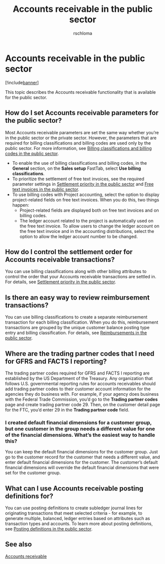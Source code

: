 ﻿---
# required metadata

title: Accounts receivable in the public sector
description: This topic describes the Accounts receivable functionality that is available for the public sector.
author: rschloma
manager: AnnBe
ms.date: 04/04/2017
ms.topic: article
ms.prod: 
ms.service: Dynamics365Operations
ms.technology: 

# optional metadata

ms.search.form: CustInvoiceJournal, CustParameters, CustTradingPartnerCode
# ROBOTS: 
audience: Application User
# ms.devlang: 
ms.reviewer: rschloma
ms.search.scope: AX 7.0.0, Operations, Core
# ms.tgt_pltfrm: 
ms.custom: 26281
ms.assetid: a411ec87-a209-471c-a141-5f5a92f2e45e
ms.search.region: Global
ms.search.industry: Public sector
ms.author: brpotter
ms.search.validFrom: 2016-02-28
ms.dyn365.ops.version: AX 7.0.0

---

# Accounts receivable in the public sector

[!include[banner](../includes/banner.md)]


This topic describes the Accounts receivable functionality that is available for the public sector.

How do I set Accounts receivable parameters for the public sector?
------------------------------------------------------------------

Most Accounts receivable parameters are set the same way whether you’re in the public sector or the private sector. However, the parameters that are required for billing classifications and billing codes are used only by the public sector. For more information, see [Billing classifications and billing codes in the public sector](billing-classifications-billing-codes-public-sector.md).

-   To enable the use of billing classifications and billing codes, in the **General** section, on the **Sales setup** FastTab, select **Use billing classifications**.
-   To prioritize the settlement of free text invoices, see the required parameter settings in [Settlement priority in the public sector](settlement-priority-public-sector.md) and [Free text invoices in the public sector](free-text-invoices-public-sector.md).
-   To use billing codes with Project accounting, select the option to display project-related fields on free text invoices. When you do this, two things happen:
    -   Project-related fields are displayed both on free text invoices and on billing codes.
    -   The ledger account related to the project is automatically used on the free text invoice. To allow users to change the ledger account on the free text invoice and in the accounting distributions, select the option to allow the ledger account number to be changed.

## How do I control the settlement order for Accounts receivable transactions?
You can use billing classifications along with other billing attributes to control the order that your Accounts receivable transactions are settled in. For details, see [Settlement priority in the public sector](settlement-priority-public-sector.md).

## Is there an easy way to review reimbursement transactions?
You can use billing classifications to create a separate reimbursement transaction for each billing classification. When you do this, reimbursement transactions are grouped by the unique customer balance posting type entry and billing classification. For details, see [Reimbursements in the public sector](reimbursements-public-sector.md).

## Where are the trading partner codes that I need for GFRS and FACTS I reporting?
The trading partner codes required for GFRS and FACTS I reporting are established by the US Department of the Treasury. Any organization that follows U.S. governmental reporting rules for accounts receivables should add trading partner codes to their customer account information for the agencies they do business with. For example, if your agency does business with the Federal Trade Commission, you’d go to the **Trading partner codes** page and create trading partner code 29. Then, on the customer detail page for the FTC, you’d enter 29 in the **Trading partner code** field.

### I created default financial dimensions for a customer group, but one customer in the group needs a different value for one of the financial dimensions. What’s the easiest way to handle this?

You can keep the default financial dimensions for the customer group. Just go to the customer record for the customer that needs a different value, and enter default financial dimensions for the customer. The customer’s default financial dimensions will override the default financial dimensions that were set for the customer group.

## What can I use Accounts receivable posting definitions for?
You can use posting definitions to create subledger journal lines for originating transactions that meet selected criteria - for example, to generate multiple, balanced, ledger entries based on attributes such as transaction types and accounts. To learn more about posting definitions, see [Posting definitions in the public sector](posting-definitions-public-sector.md).

See also
--------

[Accounts receivable](..\accounts-receivable\accounts-receivable.md)


